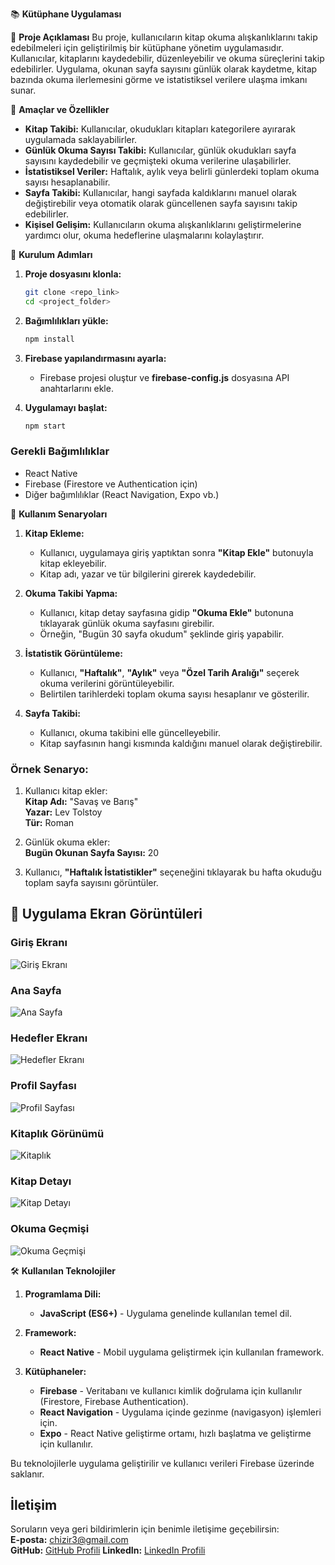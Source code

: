 📚 **Kütüphane Uygulaması**

📖 **Proje Açıklaması**
Bu proje, kullanıcıların kitap okuma alışkanlıklarını takip edebilmeleri için geliştirilmiş bir kütüphane yönetim uygulamasıdır. Kullanıcılar, kitaplarını kaydedebilir, düzenleyebilir ve okuma süreçlerini takip edebilirler. Uygulama, okunan sayfa sayısını günlük olarak kaydetme, kitap bazında okuma ilerlemesini görme ve istatistiksel verilere ulaşma imkanı sunar.

🎯 **Amaçlar ve Özellikler**
- **Kitap Takibi:** Kullanıcılar, okudukları kitapları kategorilere ayırarak uygulamada saklayabilirler.
- **Günlük Okuma Sayısı Takibi:** Kullanıcılar, günlük okudukları sayfa sayısını kaydedebilir ve geçmişteki okuma verilerine ulaşabilirler.
- **İstatistiksel Veriler:** Haftalık, aylık veya belirli günlerdeki toplam okuma sayısı hesaplanabilir.
- **Sayfa Takibi:** Kullanıcılar, hangi sayfada kaldıklarını manuel olarak değiştirebilir veya otomatik olarak güncellenen sayfa sayısını takip edebilirler.
- **Kişisel Gelişim:** Kullanıcıların okuma alışkanlıklarını geliştirmelerine yardımcı olur, okuma hedeflerine ulaşmalarını kolaylaştırır.

🚀 **Kurulum Adımları**

1. **Proje dosyasını klonla:**
   ```bash
   git clone <repo_link>
   cd <project_folder>
   ```

2. **Bağımlılıkları yükle:**
   ```bash
   npm install
   ```

3. **Firebase yapılandırmasını ayarla:**
   - Firebase projesi oluştur ve **firebase-config.js** dosyasına API anahtarlarını ekle.

4. **Uygulamayı başlat:**
   ```bash
   npm start
   ```

### **Gerekli Bağımlılıklar**
- React Native
- Firebase (Firestore ve Authentication için)
- Diğer bağımlılıklar (React Navigation, Expo vb.)

📌 **Kullanım Senaryoları**

1. **Kitap Ekleme:**
   - Kullanıcı, uygulamaya giriş yaptıktan sonra **"Kitap Ekle"** butonuyla kitap ekleyebilir.
   - Kitap adı, yazar ve tür bilgilerini girerek kaydedebilir.

2. **Okuma Takibi Yapma:**
   - Kullanıcı, kitap detay sayfasına gidip **"Okuma Ekle"** butonuna tıklayarak günlük okuma sayfasını girebilir.
   - Örneğin, "Bugün 30 sayfa okudum" şeklinde giriş yapabilir.

3. **İstatistik Görüntüleme:**
   - Kullanıcı, **"Haftalık"**, **"Aylık"** veya **"Özel Tarih Aralığı"** seçerek okuma verilerini görüntüleyebilir.
   - Belirtilen tarihlerdeki toplam okuma sayısı hesaplanır ve gösterilir.

4. **Sayfa Takibi:**
   - Kullanıcı, okuma takibini elle güncelleyebilir.
   - Kitap sayfasının hangi kısmında kaldığını manuel olarak değiştirebilir.

### **Örnek Senaryo:**
1. Kullanıcı kitap ekler:  
   **Kitap Adı:** "Savaş ve Barış"  
   **Yazar:** Lev Tolstoy  
   **Tür:** Roman  

2. Günlük okuma ekler:  
   **Bugün Okunan Sayfa Sayısı:** 20  

3. Kullanıcı, **"Haftalık İstatistikler"** seçeneğini tıklayarak bu hafta okuduğu toplam sayfa sayısını görüntüler.

## 📸 Uygulama Ekran Görüntüleri

### **Giriş Ekranı**
![Giriş Ekranı](assets/login.png)

### **Ana Sayfa**
![Ana Sayfa](assets/main.png)

### **Hedefler Ekranı**
![Hedefler Ekranı](assets/main-goal.png)

### **Profil Sayfası**
![Profil Sayfası](assets/profile.png)

### **Kitaplık Görünümü**
![Kitaplık](assets/bookcase.png)

### **Kitap Detayı**
![Kitap Detayı](assets/bookdetail.png)

### **Okuma Geçmişi**
![Okuma Geçmişi](assets/readinghistory.png)


🛠 **Kullanılan Teknolojiler**

1. **Programlama Dili:**
   - **JavaScript (ES6+)** - Uygulama genelinde kullanılan temel dil.

2. **Framework:**
   - **React Native** - Mobil uygulama geliştirmek için kullanılan framework.

3. **Kütüphaneler:**
   - **Firebase** - Veritabanı ve kullanıcı kimlik doğrulama için kullanılır (Firestore, Firebase Authentication).
   - **React Navigation** - Uygulama içinde gezinme (navigasyon) işlemleri için.
   - **Expo** - React Native geliştirme ortamı, hızlı başlatma ve geliştirme için kullanılır.

Bu teknolojilerle uygulama geliştirilir ve kullanıcı verileri Firebase üzerinde saklanır.


## **İletişim**
Soruların veya geri bildirimlerin için benimle iletişime geçebilirsin:  
**E-posta:** chizir3@gmail.com  
**GitHub:** [GitHub Profili](https://github.com/hizircicekdag)
**LinkedIn:** [LinkedIn Profili](https://www.linkedin.com/in/hizircicekdag/)







